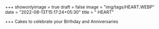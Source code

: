 
+++
 showonlyimage = true
 draft = false
 image = "img/tags/HEART.WEBP" 
 date = "2022-08-13T15:17:24+05:30" 
 title = " HEART" 

+++ 
 Cakes to celebrate your Birthday and Anniversaries
